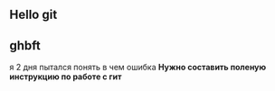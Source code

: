 ## Hello git 
## ghbft
я 2 дня пытался понять в чем ошибка
**Нужно составить поленую инструкцию по работе с гит**

